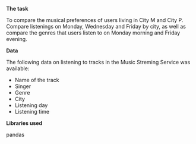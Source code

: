 **The task**

To compare the musical preferences of users living in City M and City P. Compare listenings on Monday, Wednesday and Friday by city, as well as compare the genres that users listen to on Monday morning and Friday evening.

**Data**

The following data on listening to tracks in the Music Streming Service was available:

 - Name of the track
 - Singer
 - Genre
 - City
 - Listening day
 - Listening time

**Libraries used**

pandas
